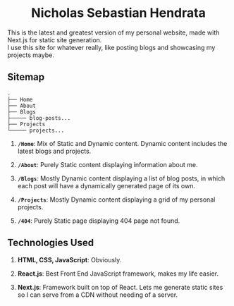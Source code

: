 <h1 align="center">
  Nicholas Sebastian Hendrata
</h1>

This is the latest and greatest version of my personal website, made with Next.js for static site generation.  
I use this site for whatever really, like posting blogs and showcasing my projects maybe.

## Sitemap

    .
    ├── Home
    ├── About
    ├── Blogs
    ├───── blog-posts...
    ├── Projects
    └───── projects...

1.  **`/Home`**: Mix of Static and Dynamic content. Dynamic content includes the latest blogs and projects.

2.  **`/About`**: Purely Static content displaying information about me.

3.  **`/Blogs`**: Mostly Dynamic content displaying a list of blog posts, in which each post will have a dynamically generated page of its own.

4.  **`/Projects`**: Mostly Dynamic content displaying a grid of my personal projects.

5.  **`/404`**: Purely Static page displaying 404 page not found.

## Technologies Used

1.  **HTML, CSS, JavaScript**: Obviously.

2.  **React.js**: Best Front End JavaScript framework, makes my life easier.

3.  **Next.js**: Framework built on top of React. Lets me generate static sites so I can serve from a CDN without needing of a server.
